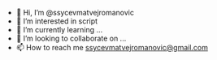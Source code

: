 - 👋 Hi, I’m @ssycevmatvejromanovic
- 👀 I’m interested in script
- 🌱 I’m currently learning ...
- 💞️ I’m looking to collaborate on ...
- 📫 How to reach me ssycevmatvejromanovic@gmail.com

<!---
ssycevmatvejromanovic/ssycevmatvejromanovic is a ✨ special ✨ repository because its `README.md` (this file) appears on your GitHub profile.
You can click the Preview link to take a look at your changes.
--->
